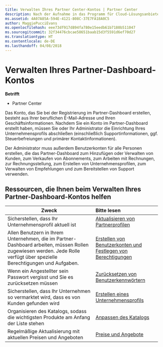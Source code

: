 ```yaml
---
title: Verwalten Ihres Partner Center-Kontos | Partner Center
description: Nach der Aufnahme in das Programm für Cloud-Lösungsanbieter müssen Sie oder Ihr Administrator Ihr Unternehmenskonto in Partner Center einrichten.
ms.assetid: 4A07A85A-594E-4121-808C-37E7FA18A0C5
author: MaggiePucciEvans
ms.openlocfilehash: eee73df917d894fa780e15eedb61b7180b511047
ms.sourcegitcommit: 32f34476cbcae58651baab15d3f5591d6ef70d27
ms.translationtype: HT
ms.contentlocale: de-DE
ms.lasthandoff: 04/08/2018
---
```

# <a name="manage-your-partner-dashboard-account"></a>Verwalten Ihres Partner-Dashboard-Kontos

**Betrifft**

-  Partner Center

Das Konto, das Sie bei der Registrierung im Partner-Dashboard erstellen, besteht aus Ihrer beruflichen E-Mail-Adresse und Ihren Geschäftsinformationen. Nachdem Sie ein Konto im Partner-Dashboard erstellt haben, müssen Sie oder Ihr Administrator die Einrichtung Ihres Unternehmensprofils abschließen (einschließlich Supportinformationen, ggf. Steuerbefreiungen und primärer Kontaktinformationen). 

Der Administrator muss außerdem Benutzerkonten für alle Personen erstellen, die das Partner-Dashboard zum Hinzufügen oder Verwalten von Kunden, zum Verkaufen von Abonnements, zum Arbeiten mit Rechnungen, zur Rechnungsstellung, zum Erstellen von Unternehmensprofilen, zum Verwalten von Empfehlungen und zum Bereitstellen von Support verwenden.


## <a name="resources-to-help-you-manage-your-partner-dashboard-account"></a>Ressourcen, die Ihnen beim Verwalten Ihres Partner-Dashboard-Kontos helfen

|**Zweck**   |**Bitte lesen**   |
|-----------------------|:-----------------------|
|Sicherstellen, dass Ihr Unternehmensprofil aktuell ist   |[Aktualisieren von Partnerprofilen](update-your-partner-profile.md)|
|Allen Benutzern in Ihrem Unternehmen, die im Partner-Dashboard arbeiten, müssen Rollen zugewiesen werden. Jede Rolle verfügt über spezielle Berechtigungen und Aufgaben.|[Erstellen von Benutzerkonten und Festlegen von Berechtigungen](create-user-accounts-and-set-permissions.md)|
|Wenn ein Angestellter sein Passwort vergisst und Sie es zurücksetzen müssen  |[Zurücksetzen von Benutzerkennwörtern](reset-a-user-password.md)|
|Sicherstellen, dass Ihr Unternehmen so vermarktet wird, dass es von Kunden gefunden wird   |[Erstellen eines Unternehmensprofils](create-a-marketing-profile.md)|
|Organisieren des Katalogs, sodass die wichtigsten Produkte am Anfang der Liste stehen   |[Anpassen des Katalogs](customize-the-catalog.md)|
|Regelmäßige Aktualisierung mit aktuellen Preisen und Angeboten   |[Preise und Angebote](pricing-and-offers.md)|













 

 



